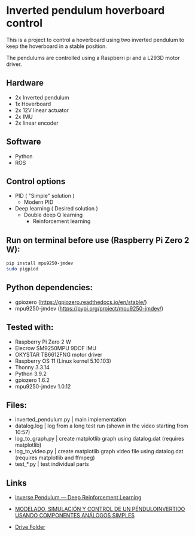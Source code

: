 # Inverted pendulum hoverboard control

This is a project to control a hoverboard using two inverted pendulum to keep the hoverboard in a stable position.

The pendulums are controlled using a Raspberri pi and a L293D motor driver.

## Hardware

* 2x Inverted pendulum
* 1x Hoverboard
* 2x 12V linear actuator
* 2x IMU
* 2x linear encoder

## Software

* Python
* ROS

## Control options

* PID ( "Simple" solution )
  * Modern PID
* Deep learning ( Desired solution )
  * Double deep Q learning
    * Reinforcement learning

## Run on terminal before use (Raspberry Pi Zero 2 W):

  ```bash
  pip install mpu9250-jmdev
  sudo pigpiod
  ```

## Python dependencies:
  * gpiozero (https://gpiozero.readthedocs.io/en/stable/)
  * mpu9250-jmdev (https://pypi.org/project/mpu9250-jmdev/)

## Tested with:
  * Raspberry Pi Zero 2 W
  * Elecrow SM9250MPU 9DOF IMU
  * OKYSTAR TB6612FNG motor driver
  * Raspberry OS 11 (Linux kernel 5.10.103)
  * Thonny 3.3.14
  * Python 3.9.2
  * gpiozero 1.6.2
  * mpu9250-jmdev 1.0.12

## Files:
  * inverted_pendulum.py  |  main implementation
  * datalog.log           |  log from a long test run (shown in the video starting from 10:57)
  * log_to_graph.py       |  create matplotlib graph using datalog.dat (requires matplotlib)
  * log_to_video.py       |  create matplotlib graph video file using datalog.dat (requires matplotlib and ffmpeg)
  * test_*.py             |  test individual parts


## Links

* [Inverse Pendulum — Deep Reinforcement Learning](https://medium.com/mlearning-ai/inverse-pendulum-deep-reinforcement-learning-a22689e14e34)

* [MODELADO, SIMULACIÓN Y CONTROL DE UN PÉNDULOINVERTIDO USANDO COMPONENTES ANÁLOGOS SIMPLES](https://www.studocu.com/latam/document/universidad-autonoma-de-occidente/control-1/pendulo-invertido/10076977)

* [Drive Folder](https://drive.google.com/drive/u/1/folders/0ACoW_Sr1GQcIUk9PVA)